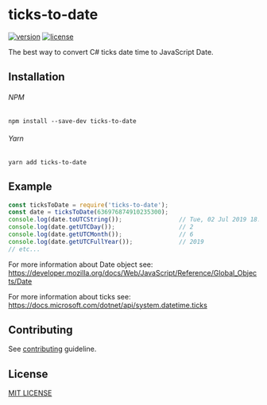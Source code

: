 # ticks-to-date
[![version](https://img.shields.io/npm/v/ticks-to-date.svg?style=flat-square)](https://www.npmjs.com/package/ticks-to-date)
[![license](https://img.shields.io/github/license/vyushin/ticks-to-date.svg?style=flat-square)](https://github.com/vyushin/ticks-to-date/blob/master/LICENSE)

The best way to convert C# ticks date time to JavaScript Date.

## Installation

###### NPM
`npm install --save-dev ticks-to-date`

###### Yarn
`yarn add ticks-to-date`

## Example

```javascript
const ticksToDate = require('ticks-to-date');
const date = ticksToDate(636976874910235300);
console.log(date.toUTCString());                // Tue, 02 Jul 2019 18:04:51 GMT
console.log(date.getUTCDay());                  // 2
console.log(date.getUTCMonth());                // 6
console.log(date.getUTCFullYear());             // 2019
// etc...
```

For more information about Date object see:<br/>
https://developer.mozilla.org/docs/Web/JavaScript/Reference/Global_Objects/Date

For more information about ticks see:<br/>
https://docs.microsoft.com/dotnet/api/system.datetime.ticks

## Contributing
See [contributing](https://github.com/vyushin/ticks-to-date/blob/master/CONTRIBUTING.md) guideline.

## License
[MIT LICENSE](https://github.com/vyushin/ticks-to-date/blob/master/LICENSE)